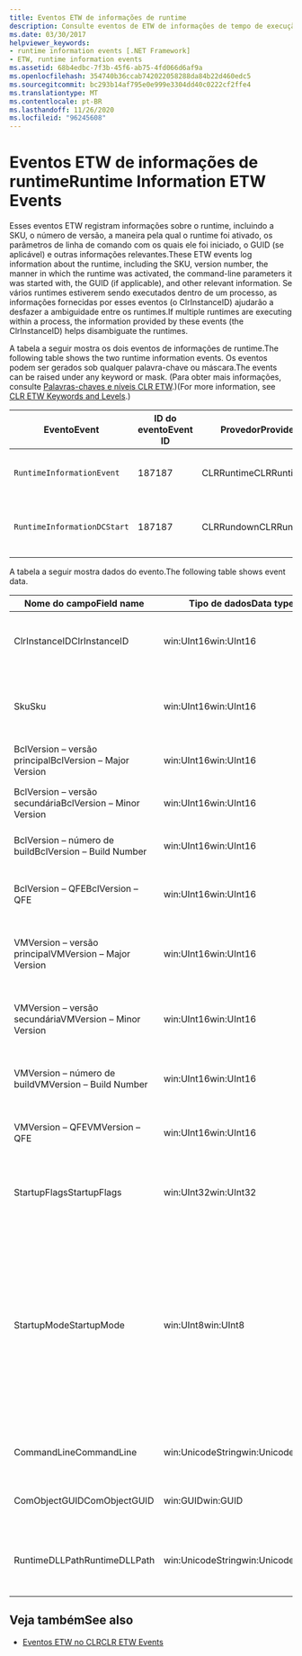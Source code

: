 ```yaml
---
title: Eventos ETW de informações de runtime
description: Consulte eventos de ETW de informações de tempo de execução, que registram o SKU, o número de versão, como o tempo de execução foi ativado (incluindo parâmetros de linha de comando), o GUID e muito mais.
ms.date: 03/30/2017
helpviewer_keywords:
- runtime information events [.NET Framework]
- ETW, runtime information events
ms.assetid: 68b4edbc-7f3b-45f6-ab75-4fd066d6af9a
ms.openlocfilehash: 354740b36ccab742022058288da84b22d460edc5
ms.sourcegitcommit: bc293b14af795e0e999e3304dd40c0222cf2ffe4
ms.translationtype: MT
ms.contentlocale: pt-BR
ms.lasthandoff: 11/26/2020
ms.locfileid: "96245608"
---
```

# <a name="runtime-information-etw-events"></a><span data-ttu-id="e8209-103">Eventos ETW de informações de runtime</span><span class="sxs-lookup"><span data-stu-id="e8209-103">Runtime Information ETW Events</span></span>

<span data-ttu-id="e8209-104">Esses eventos ETW registram informações sobre o runtime, incluindo a SKU, o número de versão, a maneira pela qual o runtime foi ativado, os parâmetros de linha de comando com os quais ele foi iniciado, o GUID (se aplicável) e outras informações relevantes.</span><span class="sxs-lookup"><span data-stu-id="e8209-104">These ETW events log information about the runtime, including the SKU, version number, the manner in which the runtime was activated, the command-line parameters it was started with, the GUID (if applicable), and other relevant information.</span></span> <span data-ttu-id="e8209-105">Se vários runtimes estiverem sendo executados dentro de um processo, as informações fornecidas por esses eventos (o ClrInstanceID) ajudarão a desfazer a ambiguidade entre os runtimes.</span><span class="sxs-lookup"><span data-stu-id="e8209-105">If multiple runtimes are executing within a process, the information provided by these events (the ClrInstanceID) helps disambiguate the runtimes.</span></span>  
  
 <span data-ttu-id="e8209-106">A tabela a seguir mostra os dois eventos de informações de runtime.</span><span class="sxs-lookup"><span data-stu-id="e8209-106">The following table shows the two runtime information events.</span></span> <span data-ttu-id="e8209-107">Os eventos podem ser gerados sob qualquer palavra-chave ou máscara.</span><span class="sxs-lookup"><span data-stu-id="e8209-107">The events can be raised under any keyword or mask.</span></span> <span data-ttu-id="e8209-108">(Para obter mais informações, consulte [Palavras-chaves e níveis CLR ETW](clr-etw-keywords-and-levels.md).)</span><span class="sxs-lookup"><span data-stu-id="e8209-108">(For more information, see [CLR ETW Keywords and Levels](clr-etw-keywords-and-levels.md).)</span></span>  
  
|<span data-ttu-id="e8209-109">Evento</span><span class="sxs-lookup"><span data-stu-id="e8209-109">Event</span></span>|<span data-ttu-id="e8209-110">ID do evento</span><span class="sxs-lookup"><span data-stu-id="e8209-110">Event ID</span></span>|<span data-ttu-id="e8209-111">Provedor</span><span class="sxs-lookup"><span data-stu-id="e8209-111">Provider</span></span>|<span data-ttu-id="e8209-112">Descrição</span><span class="sxs-lookup"><span data-stu-id="e8209-112">Description</span></span>|  
|-----------|--------------|--------------|-----------------|  
|`RuntimeInformationEvent`|<span data-ttu-id="e8209-113">187</span><span class="sxs-lookup"><span data-stu-id="e8209-113">187</span></span>|<span data-ttu-id="e8209-114">CLRRuntime</span><span class="sxs-lookup"><span data-stu-id="e8209-114">CLRRuntime</span></span>|<span data-ttu-id="e8209-115">Gerado quando um runtime é carregado.</span><span class="sxs-lookup"><span data-stu-id="e8209-115">Raised when a runtime is loaded.</span></span>|  
|`RuntimeInformationDCStart`|<span data-ttu-id="e8209-116">187</span><span class="sxs-lookup"><span data-stu-id="e8209-116">187</span></span>|<span data-ttu-id="e8209-117">CLRRundown</span><span class="sxs-lookup"><span data-stu-id="e8209-117">CLRRundown</span></span>|<span data-ttu-id="e8209-118">Enumera os runtimes que são carregados.</span><span class="sxs-lookup"><span data-stu-id="e8209-118">Enumerates the runtimes that are loaded.</span></span>|  
  
 <span data-ttu-id="e8209-119">A tabela a seguir mostra dados do evento.</span><span class="sxs-lookup"><span data-stu-id="e8209-119">The following table shows event data.</span></span>  
  
|<span data-ttu-id="e8209-120">Nome do campo</span><span class="sxs-lookup"><span data-stu-id="e8209-120">Field name</span></span>|<span data-ttu-id="e8209-121">Tipo de dados</span><span class="sxs-lookup"><span data-stu-id="e8209-121">Data type</span></span>|<span data-ttu-id="e8209-122">Descrição</span><span class="sxs-lookup"><span data-stu-id="e8209-122">Description</span></span>|  
|----------------|---------------|-----------------|  
|<span data-ttu-id="e8209-123">ClrInstanceID</span><span class="sxs-lookup"><span data-stu-id="e8209-123">ClrInstanceID</span></span>|<span data-ttu-id="e8209-124">win:UInt16</span><span class="sxs-lookup"><span data-stu-id="e8209-124">win:UInt16</span></span>|<span data-ttu-id="e8209-125">ID exclusiva da instância do CLR ou do CoreCLR.</span><span class="sxs-lookup"><span data-stu-id="e8209-125">Unique ID for the instance of CLR or CoreCLR.</span></span>|  
|<span data-ttu-id="e8209-126">Sku</span><span class="sxs-lookup"><span data-stu-id="e8209-126">Sku</span></span>|<span data-ttu-id="e8209-127">win:UInt16</span><span class="sxs-lookup"><span data-stu-id="e8209-127">win:UInt16</span></span>|<span data-ttu-id="e8209-128">1 – CLR de Área de Trabalho.</span><span class="sxs-lookup"><span data-stu-id="e8209-128">1 – Desktop CLR.</span></span><br /><br /> <span data-ttu-id="e8209-129">2 – CoreCLR.</span><span class="sxs-lookup"><span data-stu-id="e8209-129">2 – CoreCLR.</span></span>|  
|<span data-ttu-id="e8209-130">BclVersion – versão principal</span><span class="sxs-lookup"><span data-stu-id="e8209-130">BclVersion – Major Version</span></span>|<span data-ttu-id="e8209-131">win:UInt16</span><span class="sxs-lookup"><span data-stu-id="e8209-131">win:UInt16</span></span>|<span data-ttu-id="e8209-132">Versão principal de mscorlib.dll.</span><span class="sxs-lookup"><span data-stu-id="e8209-132">Major version of mscorlib.dll.</span></span>|  
|<span data-ttu-id="e8209-133">BclVersion – versão secundária</span><span class="sxs-lookup"><span data-stu-id="e8209-133">BclVersion – Minor Version</span></span>|<span data-ttu-id="e8209-134">win:UInt16</span><span class="sxs-lookup"><span data-stu-id="e8209-134">win:UInt16</span></span>|<span data-ttu-id="e8209-135">Número de versão secundária de mscorlib.dll.</span><span class="sxs-lookup"><span data-stu-id="e8209-135">Minor version number of mscorlib.dll.</span></span>|  
|<span data-ttu-id="e8209-136">BclVersion – número de build</span><span class="sxs-lookup"><span data-stu-id="e8209-136">BclVersion – Build Number</span></span>|<span data-ttu-id="e8209-137">win:UInt16</span><span class="sxs-lookup"><span data-stu-id="e8209-137">win:UInt16</span></span>|<span data-ttu-id="e8209-138">Número de build de mscorlib.dll.</span><span class="sxs-lookup"><span data-stu-id="e8209-138">Build number of mscorlib.dll.</span></span>|  
|<span data-ttu-id="e8209-139">BclVersion – QFE</span><span class="sxs-lookup"><span data-stu-id="e8209-139">BclVersion – QFE</span></span>|<span data-ttu-id="e8209-140">win:UInt16</span><span class="sxs-lookup"><span data-stu-id="e8209-140">win:UInt16</span></span>|<span data-ttu-id="e8209-141">Número de versão de hotfix de mscorlib.dll.</span><span class="sxs-lookup"><span data-stu-id="e8209-141">Hotfix version number of mscorlib.dll.</span></span>|  
|<span data-ttu-id="e8209-142">VMVersion – versão principal</span><span class="sxs-lookup"><span data-stu-id="e8209-142">VMVersion – Major Version</span></span>|<span data-ttu-id="e8209-143">win:UInt16</span><span class="sxs-lookup"><span data-stu-id="e8209-143">win:UInt16</span></span>|<span data-ttu-id="e8209-144">Versão de clr.dll ou coreclr.dll, dependendo da SKU.</span><span class="sxs-lookup"><span data-stu-id="e8209-144">Version of clr.dll or coreclr.dll, depending on SKU.</span></span>|  
|<span data-ttu-id="e8209-145">VMVersion – versão secundária</span><span class="sxs-lookup"><span data-stu-id="e8209-145">VMVersion – Minor Version</span></span>|<span data-ttu-id="e8209-146">win:UInt16</span><span class="sxs-lookup"><span data-stu-id="e8209-146">win:UInt16</span></span>|<span data-ttu-id="e8209-147">Versão secundária de clr.dll ou coreclr.dll, dependendo da SKU.</span><span class="sxs-lookup"><span data-stu-id="e8209-147">Minor version of clr.dll or coreclr.dll, depending on SKU.</span></span>|  
|<span data-ttu-id="e8209-148">VMVersion – número de build</span><span class="sxs-lookup"><span data-stu-id="e8209-148">VMVersion – Build Number</span></span>|<span data-ttu-id="e8209-149">win:UInt16</span><span class="sxs-lookup"><span data-stu-id="e8209-149">win:UInt16</span></span>|<span data-ttu-id="e8209-150">Número de build de clr.dll ou coreclr.dll.</span><span class="sxs-lookup"><span data-stu-id="e8209-150">Build number of clr.dll or coreclr.dll.</span></span>|  
|<span data-ttu-id="e8209-151">VMVersion – QFE</span><span class="sxs-lookup"><span data-stu-id="e8209-151">VMVersion – QFE</span></span>|<span data-ttu-id="e8209-152">win:UInt16</span><span class="sxs-lookup"><span data-stu-id="e8209-152">win:UInt16</span></span>|<span data-ttu-id="e8209-153">Número de versão do hotfix de clr.dll ou coreclr.dll.</span><span class="sxs-lookup"><span data-stu-id="e8209-153">Hotfix version number of clr.dll or coreclr.dll.</span></span>|  
|<span data-ttu-id="e8209-154">StartupFlags</span><span class="sxs-lookup"><span data-stu-id="e8209-154">StartupFlags</span></span>|<span data-ttu-id="e8209-155">win:UInt32</span><span class="sxs-lookup"><span data-stu-id="e8209-155">win:UInt32</span></span>|<span data-ttu-id="e8209-156">Sinalizadores de inicialização definidos em mscoree.h.</span><span class="sxs-lookup"><span data-stu-id="e8209-156">Startup flags defined in mscoree.h.</span></span>|  
|<span data-ttu-id="e8209-157">StartupMode</span><span class="sxs-lookup"><span data-stu-id="e8209-157">StartupMode</span></span>|<span data-ttu-id="e8209-158">win:UInt8</span><span class="sxs-lookup"><span data-stu-id="e8209-158">win:UInt8</span></span>|<span data-ttu-id="e8209-159">0x01 – executável gerenciado.</span><span class="sxs-lookup"><span data-stu-id="e8209-159">0x01 - Managed executable.</span></span><br /><br /> <span data-ttu-id="e8209-160">0x02 – CLR hospedado.</span><span class="sxs-lookup"><span data-stu-id="e8209-160">0x02 - Hosted CLR.</span></span><br /><br /> <span data-ttu-id="e8209-161">0x04 – interoperabilidade gerenciada de C++.</span><span class="sxs-lookup"><span data-stu-id="e8209-161">0x04 - C++ managed interop.</span></span><br /><br /> <span data-ttu-id="e8209-162">0x08 – ativado por COM.</span><span class="sxs-lookup"><span data-stu-id="e8209-162">0x08 - COM-activated.</span></span><br /><br /> <span data-ttu-id="e8209-163">0x10 – outros.</span><span class="sxs-lookup"><span data-stu-id="e8209-163">0x10 - Other.</span></span>|  
|<span data-ttu-id="e8209-164">CommandLine</span><span class="sxs-lookup"><span data-stu-id="e8209-164">CommandLine</span></span>|<span data-ttu-id="e8209-165">win:UnicodeString</span><span class="sxs-lookup"><span data-stu-id="e8209-165">win:UnicodeString</span></span>|<span data-ttu-id="e8209-166">Não nulo somente se StartupMode=0x01.</span><span class="sxs-lookup"><span data-stu-id="e8209-166">Non-null only if StartupMode=0x01.</span></span>|  
|<span data-ttu-id="e8209-167">ComObjectGUID</span><span class="sxs-lookup"><span data-stu-id="e8209-167">ComObjectGUID</span></span>|<span data-ttu-id="e8209-168">win:GUID</span><span class="sxs-lookup"><span data-stu-id="e8209-168">win:GUID</span></span>|<span data-ttu-id="e8209-169">Não nulo somente se StartupMode=0x08.</span><span class="sxs-lookup"><span data-stu-id="e8209-169">Non-null only if StartupMode=0x08.</span></span>|  
|<span data-ttu-id="e8209-170">RuntimeDLLPath</span><span class="sxs-lookup"><span data-stu-id="e8209-170">RuntimeDLLPath</span></span>|<span data-ttu-id="e8209-171">win:UnicodeString</span><span class="sxs-lookup"><span data-stu-id="e8209-171">win:UnicodeString</span></span>|<span data-ttu-id="e8209-172">Caminho para o arquivo. dll do CLR que foi carregado no processo.</span><span class="sxs-lookup"><span data-stu-id="e8209-172">Path to the CLR .dll file that was loaded into the process.</span></span>|  
  
## <a name="see-also"></a><span data-ttu-id="e8209-173">Veja também</span><span class="sxs-lookup"><span data-stu-id="e8209-173">See also</span></span>

- [<span data-ttu-id="e8209-174">Eventos ETW no CLR</span><span class="sxs-lookup"><span data-stu-id="e8209-174">CLR ETW Events</span></span>](clr-etw-events.md)
